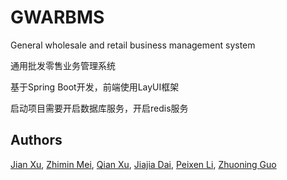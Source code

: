 # GWARBMS
General wholesale and retail business management system 

通用批发零售业务管理系统

基于Spring Boot开发，前端使用LayUI框架

启动项目需要开启数据库服务，开启redis服务

## Authors

[Jian Xu](https://github.com/BeiyanLuansheng), [Zhimin Mei](https://github.com/mzm1183710118), [Qian Xu](https://github.com/xuqianxuqian), [Jiajia Dai](https://github.com/1183710121djj), [Peixen Li](https://github.com/1183710108), [Zhuoning Guo](https://github.com/gzn00417)

